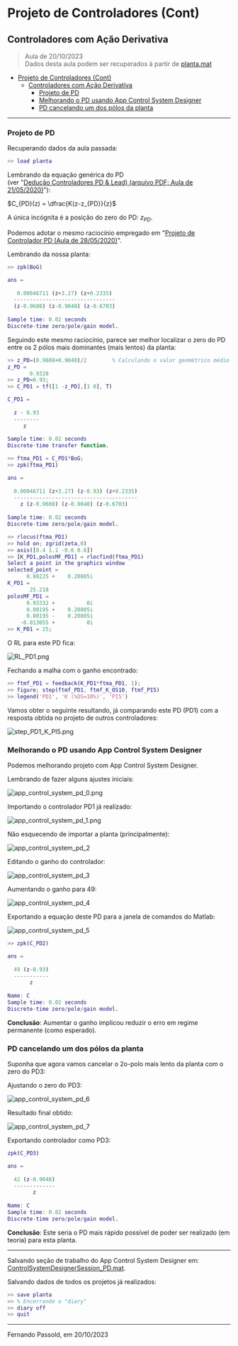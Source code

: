 <!--title: Controladores PD -->

# Projeto de Controladores (Cont)

## Controladores com Ação Derivativa

> Aula de 20/10/2023</br>
> Dados desta aula podem ser recuperados à partir de [planta.mat](planta.mat)

- [Projeto de Controladores (Cont)](#projeto-de-controladores-cont)
  - [Controladores com Ação Derivativa](#controladores-com-ação-derivativa)
    - [Projeto de PD](#projeto-de-pd)
    - [Melhorando o PD usando App Control System Designer](#melhorando-o-pd-usando-app-control-system-designer)
    - [PD cancelando um dos pólos da planta](#pd-cancelando-um-dos-pólos-da-planta)

---

### Projeto de PD

Recuperando dados da aula passada:

```Matlab
>> load planta
```

<!--
% Ref.: Projeto de PD:</br>(sem contribuição angular) ([Aula de 28/10/2020](https://fpassold.github.io/Controle_3/2020_2/aula_28_10_2020.html))
-->

Lembrando da equação genérica do PD</br>(ver "[Dedução Controladores PD & Lead) (arquivo PDF; Aula de 21/05/2020)](https://fpassold.github.io/Controle_3/pd_plus_filtro.pdf)"):

$C_{PD}(z) = \dfrac{K(z-z_{PD}}{z}$

A única incógnita é a posição do zero do PD: $z_{PD}$.

Podemos adotar o mesmo raciocínio empregado em "[Projeto de Controlador PD (Aula de 28/05/2020)](https://fpassold.github.io/Controle_3/projeto_PD_lead_2020.html)".

Lembrando da nossa planta:

```Matlab
>> zpk(BoG)

ans =
 
   0.00046711 (z+3.27) (z+0.2335)
  --------------------------------
  (z-0.9608) (z-0.9048) (z-0.6703)
 
Sample time: 0.02 seconds
Discrete-time zero/pole/gain model.
```

Seguindo este mesmo raciocínio, parece ser melhor localizar o zero do PD entre os 2 pólos mais dominantes (mais lentos) da planta:

```Matlab
>> z_PD=(0.9608+0.9048)/2        % Calculando o valor geométrico médio entre os 2 pólos
z_PD =
       0.9328
>> z_PD=0.93;
>> C_PD1 = tf([1 -z_PD],[1 0], T)

C_PD1 =
 
  z - 0.93
  --------
     z
 
Sample time: 0.02 seconds
Discrete-time transfer function.

>> ftma_PD1 = C_PD1*BoG;
>> zpk(ftma_PD1)

ans =
 
  0.00046711 (z+3.27) (z-0.93) (z+0.2335)
  ---------------------------------------
    z (z-0.9608) (z-0.9048) (z-0.6703)
 
Sample time: 0.02 seconds
Discrete-time zero/pole/gain model.

>> rlocus(ftma_PD1)
>> hold on; zgrid(zeta,0)
>> axis([0.4 1.1 -0.6 0.6])
>> [K_PD1,polosMF_PD1] = rlocfind(ftma_PD1)
Select a point in the graphics window
selected_point =
      0.80225 +    0.20805i
K_PD1 =
       25.218
polosMF_PD1 =
      0.93332 +          0i
      0.80195 +    0.20805i
      0.80195 -    0.20805i
    -0.013055 +          0i
>> K_PD1 = 25;
```

O RL para este PD fica:

![RL_PD1.png](RL_PD1.png)

Fechando a malha com o ganho encontrado:

```Matlab
>> ftmf_PD1 = feedback(K_PD1*ftma_PD1, 1);
>> figure; step(ftmf_PD1, ftmf_K_OS10, ftmf_PI5)
>> legend('PD1', 'K (%OS=10%)', 'PI5')
```

Vamos obter o seguinte resultando, já comparando este PD (PD1) com a resposta obtida no projeto de outros controladores:

![step_PD1_K_PI5.png](step_PD1_K_PI5.png)

### Melhorando o PD usando App Control System Designer

Podemos melhorando projeto com App Control System Designer.

Lembrando de fazer alguns ajustes iniciais:

![app_control_system_pd_0.png](app_control_system_pd_0.png)

Importando o controlador PD1 já realizado:

![app_control_system_pd_1.png](app_control_system_pd_1.png)

Não esquecendo de importar a planta (principalmente):

![app_control_system_pd_2](app_control_system_pd_2.png)

Editando o ganho do controlador:

![app_control_system_pd_3](app_control_system_pd_3.png)

Aumentando o ganho para 49:

![app_control_system_pd_4](app_control_system_pd_4.png)

Exportando a equação deste PD para a janela de comandos do Matlab:

![app_control_system_pd_5](app_control_system_pd_5.png)

```Matlab
>> zpk(C_PD2)

ans =
 
  49 (z-0.93)
  -----------
       z
 
Name: C
Sample time: 0.02 seconds
Discrete-time zero/pole/gain model.
```

**Conclusão**: Aumentar o ganho implicou reduzir o erro em regime permanente (como esperado).

### PD cancelando um dos pólos da planta

Suponha que agora vamos cancelar o 2o-polo mais lento da planta com o zero do PD3:

Ajustando o zero do PD3:

![app_control_system_pd_6](app_control_system_pd_6.png)

Resultado final obtido:

![app_control_system_pd_7](app_control_system_pd_7.png)

Exportando controlador como PD3:

```Matlab
zpk(C_PD3)

ans =
 
  42 (z-0.9048)
  -------------
        z
 
Name: C
Sample time: 0.02 seconds
Discrete-time zero/pole/gain model.
```

**Conclusão**: Este seria o PD mais rápido possível de poder ser realizado (em teoria) para esta planta.

---

Salvando seção de trabalho do App Control System Designer em: [ControlSystemDesignerSession_PD.mat](ControlSystemDesignerSession_PD.mat).

Salvando dados de todos os projetos já realizados:

```Matlab
>> save planta
>> % Encerrando o "diary"
>> diary off
>> quit
```

---

Fernando Passold, em 20/10/2023

